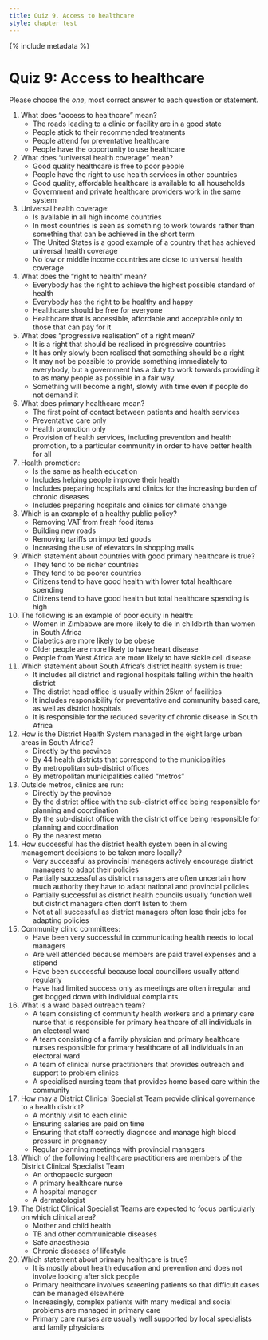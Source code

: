 ```yaml
---
title: Quiz 9. Access to healthcare
style: chapter test
---
```


{% include metadata %}

# Quiz 9: Access to healthcare

Please choose the *one*, most correct answer to each question or statement.

 1. What does “access to healthcare” mean?
	- 	The roads leading to a clinic or facility are in a good state
	- 	People stick to their recommended treatments
	- 	People attend for preventative healthcare
	+	People have the opportunity to use healthcare
2. What does “universal health coverage” mean?
	- 	Good quality healthcare is free to poor people
	- 	People have the right to use health services in other countries
	+	Good quality, affordable healthcare is available to all households
	- 	Government and private healthcare providers work in the same system
3. Universal health coverage:
	- 	Is available in all high income countries
	+	In most countries is seen as something to work towards rather than something that can be achieved in the short term
	- 	The United States is a good example of a country that has achieved universal health coverage
	- 	No low or middle income countries are close to universal health coverage
4. What does the “right to health” mean?
	+	Everybody has the right to achieve the highest possible standard of health
	- 	Everybody has the right to be healthy and happy
	- 	Healthcare should be free for everyone
	- 	Healthcare that is accessible, affordable and acceptable only to those that can pay for it
5. What does “progressive realisation” of a right mean?
	- 	It is a right that should be realised in progressive countries
	- 	It has only slowly been realised that something should be a right
	+	It may not be possible to provide something immediately to everybody, but a government has a duty to work towards providing it to as many people as possible in a fair way.
	- 	Something will become a right, slowly with time even if people do not demand it
6. What does primary healthcare mean?
	- 	The first point of contact between patients and health services
	- 	Preventative care only
	- 	Health promotion only
	+	Provision of health services, including prevention and health promotion, to a particular community in order to have better health for all
7. Health promotion:
	- 	Is the same as health education
	+	Includes helping people improve their health
	- 	Includes preparing hospitals and clinics for the increasing burden of chronic diseases
	- 	Includes preparing hospitals and clinics for climate change
8. Which is an example of a healthy public policy?
	+	Removing VAT from fresh food items
	- 	Building new roads
	- 	Removing tariffs on imported goods
	- 	Increasing the use of elevators in shopping malls
9. Which statement about countries with good primary healthcare is true?
	- 	They tend to be richer countries
	- 	They tend to be poorer countries
	+	Citizens tend to have good health with lower total healthcare spending
	- 	Citizens tend to have good health but total healthcare spending is high
10. The following is an example of poor equity in health:
	+	Women in Zimbabwe are more likely to die in childbirth than women in South Africa
	- 	Diabetics are more likely to be obese
	- 	Older people are more likely to have heart disease
	- 	People from West Africa are more likely to have sickle cell disease
11. Which statement about South Africa’s district health system is true:
	- 	It includes all district and regional hospitals falling within the health district
	- 	The district head office is usually within 25km of facilities
	+	It includes responsibility for preventative and community based care, as well as district hospitals
	- 	It is responsible for the reduced severity of chronic disease in South Africa
12. How is the District Health System managed in the eight large urban areas in South Africa?
	- 	Directly by the province
	- 	By 44 health districts that correspond to the municipalities
	- 	By metropolitan sub-district offices
	+	By metropolitan municipalities called “metros”
13. Outside metros, clinics are run:
	- 	Directly by the province
	- 	By the district office with the sub-district office being responsible for planning and coordination
	+	By the sub-district office with the district office being responsible for planning and coordination
	- 	By the nearest metro
14. How successful has the district health system been in allowing management decisions to be taken more locally?
	- 	Very successful as provincial managers actively encourage district managers to adapt their policies
	+	Partially successful as district managers are often uncertain how much authority they have to adapt national and provincial policies
	- 	Partially successful as district health councils usually function well but district managers often don’t listen to them
	- 	Not at all successful as district managers often lose their jobs for adapting policies
15. Community clinic committees:
	- 	Have been very successful in communicating health needs to local managers
	- 	Are well attended because members are paid travel expenses and a stipend
	- 	Have been successful because local councillors usually attend regularly
	+	Have had limited success only as meetings are often irregular and get bogged down with individual complaints
16. What is a ward based outreach team?
	+	A team consisting of community health workers and a primary care nurse that is responsible for primary healthcare of all individuals in an electoral ward
	- 	A team consisting of a family physician and primary healthcare nurses responsible for primary healthcare of all individuals in an electoral ward
	- 	A team of clinical nurse practitioners that provides outreach and support to problem clinics
	- 	A specialised nursing team that provides home based care within the community
17. How may a District Clinical Specialist Team provide clinical governance to a health district?
	- 	A monthly visit to each clinic
	- 	Ensuring salaries are paid on time
	+	Ensuring that staff correctly diagnose and manage high blood pressure in pregnancy
	- 	Regular planning meetings with provincial managers
18. Which of the following healthcare practitioners are members of the District Clinical Specialist Team
	- 	An orthopaedic surgeon
	+	A primary healthcare nurse
	- 	A hospital manager
	- 	A dermatologist
19. The District Clinical Specialist Teams are expected to focus particularly on which clinical area?
	+	Mother and child health
	- 	TB and other communicable diseases
	- 	Safe anaesthesia
	- 	Chronic diseases of lifestyle
20. Which statement about primary healthcare is true?
	- 	It is mostly about health education and prevention and does not involve looking after sick people
	- 	Primary healthcare involves screening patients so that difficult cases can be managed elsewhere
	+	Increasingly, complex patients with many medical and social problems are managed in primary care
	- 	Primary care nurses are usually well supported by local specialists and family physicians